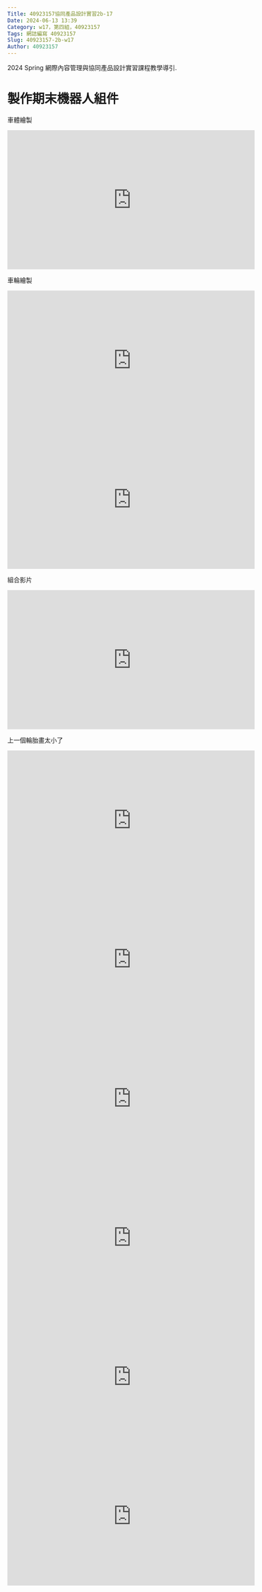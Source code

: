 ```yaml
---
Title: 40923157協同產品設計實習2b-17
Date: 2024-06-13 13:39 
Category: w17，第四組，40923157
Tags: 網誌編寫 40923157
Slug: 40923157-2b-w17
Author: 40923157 
---
```


2024 Spring 網際內容管理與協同產品設計實習課程教學導引.

<!-- PELICAN_END_SUMMARY -->
# 製作期末機器人組件
車體繪製

<iframe width="560" height="315" src="https://www.youtube.com/embed/BlzBAZNxXtE?si=Afok8xGwfQZrq17W" title="YouTube video player" frameborder="0" allow="accelerometer; autoplay; clipboard-write; encrypted-media; gyroscope; picture-in-picture; web-share" referrerpolicy="strict-origin-when-cross-origin" allowfullscreen></iframe>

車輪繪製

<iframe width="560" height="315" src="https://www.youtube.com/embed/iHtG8ACevTM?si=VPCWSvmFj3zYRaPe" title="YouTube video player" frameborder="0" allow="accelerometer; autoplay; clipboard-write; encrypted-media; gyroscope; picture-in-picture; web-share" referrerpolicy="strict-origin-when-cross-origin" allowfullscreen></iframe>

<iframe width="560" height="315" src="https://www.youtube.com/embed/vYJzlg_uL7M?si=cw9fWJa08Dx5yrA8" title="YouTube video player" frameborder="0" allow="accelerometer; autoplay; clipboard-write; encrypted-media; gyroscope; picture-in-picture; web-share" referrerpolicy="strict-origin-when-cross-origin" allowfullscreen></iframe>

組合影片

<iframe width="560" height="315" src="https://www.youtube.com/embed/YIffvHC1F2Y?si=ztKtv7u5r8722BZv" title="YouTube video player" frameborder="0" allow="accelerometer; autoplay; clipboard-write; encrypted-media; gyroscope; picture-in-picture; web-share" referrerpolicy="strict-origin-when-cross-origin" allowfullscreen></iframe>

上一個輪胎畫太小了

<iframe width="560" height="315" src="https://www.youtube.com/embed/vXkQH-aEpcI?si=lFdKaGYqYd75rShu" title="YouTube video player" frameborder="0" allow="accelerometer; autoplay; clipboard-write; encrypted-media; gyroscope; picture-in-picture; web-share" referrerpolicy="strict-origin-when-cross-origin" allowfullscreen></iframe>


<iframe width="560" height="315" src="https://www.youtube.com/embed/dFqH4evOHy0?si=VTILDnRjJg8YOFul" title="YouTube video player" frameborder="0" allow="accelerometer; autoplay; clipboard-write; encrypted-media; gyroscope; picture-in-picture; web-share" referrerpolicy="strict-origin-when-cross-origin" allowfullscreen></iframe>


<iframe width="560" height="315" src="https://www.youtube.com/embed/n5kfGGLrbm0?si=yWyFWL3FW_QBKFYz" title="YouTube video player" frameborder="0" allow="accelerometer; autoplay; clipboard-write; encrypted-media; gyroscope; picture-in-picture; web-share" referrerpolicy="strict-origin-when-cross-origin" allowfullscreen></iframe>

<iframe width="560" height="315" src="https://www.youtube.com/embed/oPsMMEyf0mQ?si=s5wyKq_fEYqxciZc" title="YouTube video player" frameborder="0" allow="accelerometer; autoplay; clipboard-write; encrypted-media; gyroscope; picture-in-picture; web-share" referrerpolicy="strict-origin-when-cross-origin" allowfullscreen></iframe>


<iframe width="560" height="315" src="https://www.youtube.com/embed/Da6dpK8NuQw?si=WamyPB2Vxskwap3K" title="YouTube video player" frameborder="0" allow="accelerometer; autoplay; clipboard-write; encrypted-media; gyroscope; picture-in-picture; web-share" referrerpolicy="strict-origin-when-cross-origin" allowfullscreen></iframe>


<iframe width="560" height="315" src="https://www.youtube.com/embed/AKzicqtpvgA?si=iQ7nNtAMyBoN7ouX" title="YouTube video player" frameborder="0" allow="accelerometer; autoplay; clipboard-write; encrypted-media; gyroscope; picture-in-picture; web-share" referrerpolicy="strict-origin-when-cross-origin" allowfullscreen></iframe>